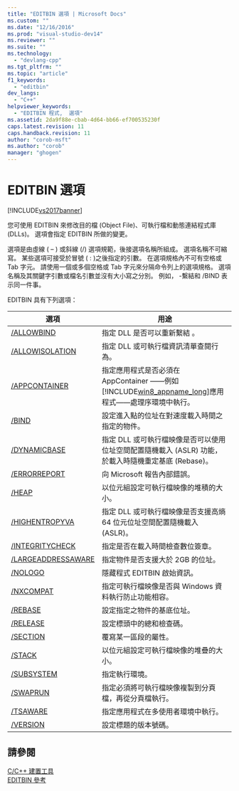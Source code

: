 ```yaml
---
title: "EDITBIN 選項 | Microsoft Docs"
ms.custom: ""
ms.date: "12/16/2016"
ms.prod: "visual-studio-dev14"
ms.reviewer: ""
ms.suite: ""
ms.technology: 
  - "devlang-cpp"
ms.tgt_pltfrm: ""
ms.topic: "article"
f1_keywords: 
  - "editbin"
dev_langs: 
  - "C++"
helpviewer_keywords: 
  - "EDITBIN 程式,  選項"
ms.assetid: 2da9f88e-cbab-4d64-bb66-ef700535230f
caps.latest.revision: 11
caps.handback.revision: 11
author: "corob-msft"
ms.author: "corob"
manager: "ghogen"
---
```

# EDITBIN 選項
[!INCLUDE[vs2017banner](../../assembler/inline/includes/vs2017banner.md)]

您可使用 EDITBIN 來修改目的檔 \(Object File\)、可執行檔和動態連結程式庫 \(DLLs\)。  選項會指定 EDITBIN 所做的變更。  
  
 選項是由虛線 \( – \) 或斜線 \(\/\) 選項規範，後接選項名稱所組成。  選項名稱不可縮寫。  某些選項可接受於冒號 \( : \)之後指定的引數。  在選項規格內不可有空格或 Tab 字元。  請使用一個或多個空格或 Tab 字元來分隔命令列上的選項規格。  選項名稱及其關鍵字引數或檔名引數並沒有大小寫之分別。  例如， \-繫結和 \/BIND 表示同一件事。  
  
 EDITBIN 具有下列選項：  
  
|選項|用途|  
|--------|--------|  
|[\/ALLOWBIND](../../build/reference/allowbind.md)|指定 DLL 是否可以重新繫結 。|  
|[\/ALLOWISOLATION](../../build/reference/allowisolation.md)|指定 DLL 或可執行檔資訊清單查閱行為。|  
|[\/APPCONTAINER](../../build/reference/appcontainer.md)|指定應用程式是否必須在 AppContainer ——例如[!INCLUDE[win8_appname_long](../../build/includes/win8_appname_long_md.md)]應用程式——處理序環境中執行。|  
|[\/BIND](../../build/reference/bind.md)|設定進入點的位址在對速度載入時間之指定的物件。|  
|[\/DYNAMICBASE](../../build/reference/dynamicbase.md)|指定 DLL 或可執行檔映像是否可以使用位址空間配置隨機載入 \(ASLR\) 功能，於載入時隨機重定基底 \(Rebase\)。|  
|[\/ERRORREPORT](../../build/reference/errorreport-editbin-exe.md)|向 Microsoft 報告內部錯誤。|  
|[\/HEAP](../../build/reference/heap.md)|以位元組設定可執行檔映像的堆積的大小。|  
|[\/HIGHENTROPYVA](../../build/reference/highentropyva.md)|指定 DLL 或可執行檔映像是否支援高熵 64 位元位址空間配置隨機載入 \(ASLR\)。|  
|[\/INTEGRITYCHECK](../../build/reference/integritycheck.md)|指定是否在載入時間檢查數位簽章。|  
|[\/LARGEADDRESSAWARE](../../build/reference/largeaddressaware.md)|指定物件是否支援大於 2GB 的位址。|  
|[\/NOLOGO](../../build/reference/nologo-editbin.md)|隱藏程式 EDITBIN 啟始資訊。|  
|[\/NXCOMPAT](../../build/reference/nxcompat.md)|指定可執行檔映像是否與 Windows 資料執行防止功能相容。|  
|[\/REBASE](../../build/reference/rebase.md)|設定指定之物件的基底位址。|  
|[\/RELEASE](../../build/reference/release.md)|設定標頭中的總和檢查碼。|  
|[\/SECTION](../../build/reference/section-editbin.md)|覆寫某一區段的屬性。|  
|[\/STACK](../../build/reference/stack.md)|以位元組設定可執行檔映像的堆疊的大小。|  
|[\/SUBSYSTEM](../../build/reference/subsystem.md)|指定執行環境。|  
|[\/SWAPRUN](../../build/reference/swaprun.md)|指定必須將可執行檔映像複製到分頁檔，再從分頁檔執行。|  
|[\/TSAWARE](../../build/reference/tsaware.md)|指定應用程式在多使用者環境中執行。|  
|[\/VERSION](../../build/reference/version.md)|設定標題的版本號碼。|  
  
## 請參閱  
 [C\/C\+\+ 建置工具](../../build/reference/c-cpp-build-tools.md)   
 [EDITBIN 參考](../../build/reference/editbin-reference.md)